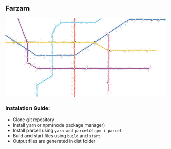 ## Farzam

![Subway](./TehranSubway.PNG)  

### Instalation Guide:
* Clone git repository  
* Install yarn or npm(node package manager)  
* Install parcell using `yarn add parcel`or `npm i parcel`  
* Build and start files using `build` and `start`  
* Output files are generated in dist folder  